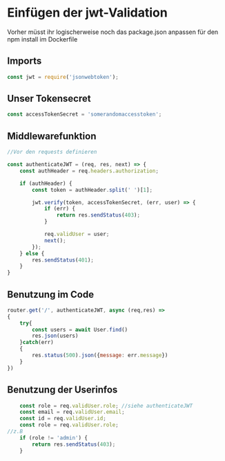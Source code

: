 # Einfügen der jwt-Validation
Vorher müsst ihr logischerweise noch das package.json anpassen für den npm install im Dockerfile
## Imports
```js
const jwt = require('jsonwebtoken');
```
## Unser Tokensecret
```js
const accessTokenSecret = 'somerandomaccesstoken';
```
## Middlewarefunktion
```js
//Vor den requests definieren

const authenticateJWT = (req, res, next) => {
    const authHeader = req.headers.authorization;

    if (authHeader) {
        const token = authHeader.split(' ')[1];

        jwt.verify(token, accessTokenSecret, (err, user) => {
            if (err) {
                return res.sendStatus(403);
            }

            req.validUser = user;
            next();
        });
    } else {
        res.sendStatus(401);
    }
}
```

## Benutzung im Code 
```js
router.get('/', authenticateJWT, async (req,res) =>
{
    try{
        const users = await User.find()
        res.json(users)
    }catch(err)
    {
        res.status(500).json({message: err.message})
    }
})
```

## Benutzung der Userinfos
```js
    const role = req.validUser.role; //siehe authenticateJWT
    const email = req.validUser.email;
    const id = req.validUser.id;
    const role = req.validUser.role;
//z.B
    if (role != 'admin') {
        return res.sendStatus(403);
    }
```
